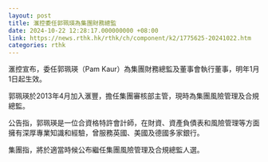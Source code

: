 ```yaml
---
layout: post
title: 滙控委任郭珮瑛為集團財務總監
date: 2024-10-22 12:28:17.000000000 +08:00
link: https://news.rthk.hk/rthk/ch/component/k2/1775625-20241022.htm
categories: rthk
---
```


滙控宣布，委任郭珮瑛（Pam Kaur）為集團財務總監及董事會執行董事，明年1月1日起生效。

郭珮瑛於2013年4月加入滙豐，擔任集團審核部主管，現時為集團風險管理及合規總監。

公告指，郭珮瑛是一位合資格特許會計師，在財資、資產負債表和風險管理等方面擁有深厚專業知識和經驗，曾服務英國、美國及德國多家銀行。

集團指，將於適當時候公布繼任集團風險管理及合規總監人選。
